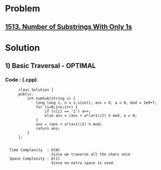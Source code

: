 # Problem

## [1513. Number of Substrings With Only 1s](https://leetcode.com/problems/number-of-substrings-with-only-1s/)


# Solution 

## 1) Basic Traversal - OPTIMAL

       
      
      
   ### Code : (.cpp)
    
          class Solution {
          public:
              int numSub(string s) {
                  long long i, n = s.size(), ans = 0, a = 0, mod = 1e9+7;
                  for (i=0;i<n;i++) {
                      if (s[i] == '1') a++;
                      else ans = (ans + a*(a+1)/2) % mod, a = 0;
                  }
                  ans = (ans + a*(a+1)/2) % mod;
                  return ans;
              }
          };

 
      Time Complexity  : O(N) 
                         Since we traverse all the chars once
      Space Complexity : O(1)
                         Since no extra space is used.
